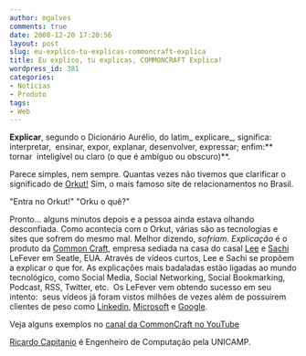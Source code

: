 ```yaml
---
author: mgalves
comments: true
date: 2008-12-20 17:20:56
layout: post
slug: eu-explico-tu-explicas-commoncraft-explica
title: Eu explico, tu explicas, COMMONCRAFT Explica!
wordpress_id: 381
categories:
- Notícias
- Produto
tags:
- Web
---
```


**Explicar**, segundo o Dicionário Aurélio, do latim_ explicare_, significa: interpretar,  ensinar, expor, explanar, desenvolver, expressar; enfim:** tornar  inteligível ou claro (o que é ambíguo ou obscuro)**.

Parece simples, nem sempre. Quantas vezes não tivemos que clarificar o significado de [Orkut!](http://www.orkut.com/) Sim, o mais famoso site de relacionamentos no Brasil.

"Entra no Orkut!"
"Orku o quê?"

Pronto... alguns minutos depois e a pessoa ainda estava olhando desconfiada. Como acontecia com o Orkut, várias são as tecnologias e sites que sofrem do mesmo mal. Melhor dizendo, _sofriam_.
_Explicação_ é o produto da [Common Craft](http://www.commoncraft.com/), empresa sediada na casa do casal [Lee](http://www.linkedin.com/in/leelefever) e [Sachi](http://www.linkedin.com/in/sachilefever) LeFever em Seatle, EUA. Através de vídeos curtos, Lee e Sachi se propõem a explicar o que for. As explicações mais badaladas estão ligadas ao mundo tecnológico, como Social Media, Social Networking, Social Bookmarking, Podcast, RSS, Twitter, etc.  Os LeFever vem obtendo sucesso em seu intento:  seus vídeos já foram vistos milhões de vezes além de possuirem clientes de peso como [Linkedin](http://www.linkedin.com/), [Microsoft](http://www.microsoft.com/) e [Google](http://www.google.com/).

Veja alguns exemplos no [canal da CommonCraft no YouTube](http://www.youtube.com/user/leelefever)

[Ricardo Capitanio](http://www.capitanio.net/) é Engenheiro de Computação pela UNICAMP.
